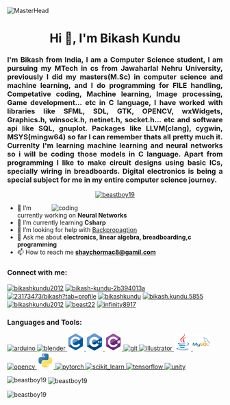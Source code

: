 ![MasterHead](https://drive.google.com/file/d/1LAdpKoQ-QRpa2C6i-5NKY8dHjFuj-cJi/view?usp=drive_link/GITHUBcover.jpg)
<h1 align="center">Hi 👋, I'm Bikash Kundu</h1>
<h3 align="justify">I'm Bikash from India, I am a Computer Science student, I am pursuing my MTech in cs from Jawaharlal Nehru University, previously I did my masters(M.Sc) in computer science and machine learning, and I do programming for FILE handling, Competative coding, Machine learning, Image processing, Game development... etc in C language, I have worked with libraries like SFML, SDL, GTK, OPENCV, wxWidgets, Graphics.h, winsock.h, netinet.h, socket.h... etc and software api like SQL, gnuplot. Packages like LLVM(clang), cygwin, MSYS(mingw64) so far I can remember thats all pretty much it. Currenlty I'm learning machine learning and neural networks so i will be coding those models in C language. Apart from programming I like to make circuit designs using basic ICs, specially wiring in breadboards. Digital electronics is being a special subject for me in my entire computer science journey.</h3>

<p align="center"> <a href="https://github.com/ryo-ma/github-profile-trophy"><img src="https://github-profile-trophy.vercel.app/?username=beastboy19" alt="beastboy19" /></a> </p>

<img align="right" alt="coding" width="400" src="https://cdn.dribbble.com/users/5690231/screenshots/16191500/media/4fbd0ec22f13a3521bb37cc5fe8b1cb3.gif">

- 🔭 I’m currently working on **Neural Networks**
- 🌱 I’m currently learning **Csharp**
- 🤝 I’m looking for help with [Backpropagtion](https://github.com/BeastBoy19/Supervised_Learning_C)
- 💬 Ask me about **electronics, linear algebra, breadboarding,c programming**
- 📫 How to reach me **shaychormac8@gamil.com**

<h3 align="left">Connect with me:</h3>
<p align="left">
<a href="https://twitter.com/bikashkundu2012/" target="blank"><img align="center" src="https://raw.githubusercontent.com/rahuldkjain/github-profile-readme-generator/master/src/images/icons/Social/twitter.svg" alt="bikashkundu2012" height="30" width="40" /></a>
<a href="https://www.linkedin.com/in/bikash-kundu-2b394013a/" target="blank"><img align="center" src="https://raw.githubusercontent.com/rahuldkjain/github-profile-readme-generator/master/src/images/icons/Social/linked-in-alt.svg" alt="bikash-kundu-2b394013a" height="30" width="40" /></a>
<a href="https://stackoverflow.com/users/23173473/bikash?tab=profile" target="blank"><img align="center" src="https://raw.githubusercontent.com/rahuldkjain/github-profile-readme-generator/master/src/images/icons/Social/stack-overflow.svg" alt="23173473/bikash?tab=profile" height="30" width="40" /></a>
<a href="https://www.kaggle.com/bikashkundu" target="blank"><img align="center" src="https://raw.githubusercontent.com/rahuldkjain/github-profile-readme-generator/master/src/images/icons/Social/kaggle.svg" alt="bikashkundu" height="30" width="40" /></a>
<a href="https://www.facebook.com/bikash.kundu.5855/" target="blank"><img align="center" src="https://raw.githubusercontent.com/rahuldkjain/github-profile-readme-generator/master/src/images/icons/Social/facebook.svg" alt="bikash.kundu.5855" height="30" width="40" /></a>
<a href="https://www.hackerrank.com/profile/bikashkundu2012" target="blank"><img align="center" src="https://raw.githubusercontent.com/rahuldkjain/github-profile-readme-generator/master/src/images/icons/Social/hackerrank.svg" alt="bikashkundu2012" height="30" width="40" /></a>
<a href="https://leetcode.com/beast22/" target="blank"><img align="center" src="https://raw.githubusercontent.com/rahuldkjain/github-profile-readme-generator/master/src/images/icons/Social/leet-code.svg" alt="beast22" height="30" width="40" /></a>
<a href="https://discord.gg/infinity8917" target="blank"><img align="center" src="https://raw.githubusercontent.com/rahuldkjain/github-profile-readme-generator/master/src/images/icons/Social/discord.svg" alt="infinity8917" height="30" width="40" /></a>
</p>

<h3 align="left">Languages and Tools:</h3>
<p align="left"> <a href="https://www.arduino.cc/" target="_blank" rel="noreferrer"> <img src="https://cdn.worldvectorlogo.com/logos/arduino-1.svg" alt="arduino" width="40" height="40"/> </a> <a href="https://www.blender.org/" target="_blank" rel="noreferrer"> <img src="https://download.blender.org/branding/community/blender_community_badge_white.svg" alt="blender" width="40" height="40"/> </a> <a href="https://www.cprogramming.com/" target="_blank" rel="noreferrer"> <img src="https://raw.githubusercontent.com/devicons/devicon/master/icons/c/c-original.svg" alt="c" width="40" height="40"/> </a> <a href="https://www.w3schools.com/cpp/" target="_blank" rel="noreferrer"> <img src="https://raw.githubusercontent.com/devicons/devicon/master/icons/cplusplus/cplusplus-original.svg" alt="cplusplus" width="40" height="40"/> </a> <a href="https://www.w3schools.com/cs/" target="_blank" rel="noreferrer"> <img src="https://raw.githubusercontent.com/devicons/devicon/master/icons/csharp/csharp-original.svg" alt="csharp" width="40" height="40"/> </a> <a href="https://git-scm.com/" target="_blank" rel="noreferrer"> <img src="https://www.vectorlogo.zone/logos/git-scm/git-scm-icon.svg" alt="git" width="40" height="40"/> </a> <a href="https://www.adobe.com/in/products/illustrator.html" target="_blank" rel="noreferrer"> <img src="https://www.vectorlogo.zone/logos/adobe_illustrator/adobe_illustrator-icon.svg" alt="illustrator" width="40" height="40"/> </a> <a href="https://www.java.com" target="_blank" rel="noreferrer"> <img src="https://raw.githubusercontent.com/devicons/devicon/master/icons/java/java-original.svg" alt="java" width="40" height="40"/> </a> <a href="https://www.mysql.com/" target="_blank" rel="noreferrer"> <img src="https://raw.githubusercontent.com/devicons/devicon/master/icons/mysql/mysql-original-wordmark.svg" alt="mysql" width="40" height="40"/> </a> <a href="https://opencv.org/" target="_blank" rel="noreferrer"> <img src="https://www.vectorlogo.zone/logos/opencv/opencv-icon.svg" alt="opencv" width="40" height="40"/> </a> <a href="https://www.python.org" target="_blank" rel="noreferrer"> <img src="https://raw.githubusercontent.com/devicons/devicon/master/icons/python/python-original.svg" alt="python" width="40" height="40"/> </a> <a href="https://pytorch.org/" target="_blank" rel="noreferrer"> <img src="https://www.vectorlogo.zone/logos/pytorch/pytorch-icon.svg" alt="pytorch" width="40" height="40"/> </a> <a href="https://scikit-learn.org/" target="_blank" rel="noreferrer"> <img src="https://upload.wikimedia.org/wikipedia/commons/0/05/Scikit_learn_logo_small.svg" alt="scikit_learn" width="40" height="40"/> </a> <a href="https://www.tensorflow.org" target="_blank" rel="noreferrer"> <img src="https://www.vectorlogo.zone/logos/tensorflow/tensorflow-icon.svg" alt="tensorflow" width="40" height="40"/> </a> <a href="https://unity.com/" target="_blank" rel="noreferrer"> <img src="https://www.vectorlogo.zone/logos/unity3d/unity3d-icon.svg" alt="unity" width="40" height="40"/> </a> </p>

<p><img align="left" src="https://github-readme-stats.vercel.app/api/top-langs?username=beastboy19&show_icons=true&locale=en&layout=compact" alt="beastboy19" /></p>

<p>&nbsp;<img align="center" src="https://github-readme-stats.vercel.app/api?username=beastboy19&show_icons=true&locale=en" alt="beastboy19" /></p>

<p><img align="center" src="https://github-readme-streak-stats.herokuapp.com/?user=beastboy19&" alt="beastboy19" /></p>
